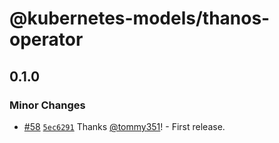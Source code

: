 # @kubernetes-models/thanos-operator

## 0.1.0
### Minor Changes



- [#58](https://github.com/tommy351/kubernetes-models-ts/pull/58) [`5ec6291`](https://github.com/tommy351/kubernetes-models-ts/commit/5ec6291ad7e2ccc1a2a40744d07c5bea340b5858) Thanks [@tommy351](https://github.com/tommy351)! - First release.
